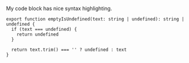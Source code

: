 My code block has nice syntax highlighting.

```
export function emptyIsUndefined(text: string | undefined): string | undefined {
  if (text === undefined) {
    return undefined
  }

  return text.trim() === '' ? undefined : text
}
```
